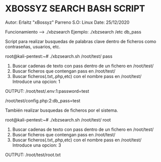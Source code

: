 # XBOSSYZ SEARCH BASH SCRIPT

Autor: Erlaitz "xBossyz" Parreno
S.O: Linux
Date: 25/12/2020

Funcionamiento --> ./xbzsearch <Ruta> <Cadena a buscar> 
Ejemplo: ./xbzsearch /etc db_pass 

Script para realizar busquedas de palabras clave dentro de ficheros como contraseñas, usuarios, etc.

root@kali-pentest:~# ./xbzsearch.sh /root/test/ pass
1) Buscar cadenas de texto con pass dentro de un fichero en /root/test/   
2) Buscar ficheros que contengan pass en /root/test/                      
3) Buscar ficheros(.txt,.php,etc) con el nombre pass en /root/test/       
Introduce una opcion: 1

OUTPUT:
/root/test/.env:1:password=test

/root/test/config.php:2:db_pass=test

También realizar busquedas de ficheros por el sistema.

root@kali-pentest:~# ./xbzsearch.sh /root/test/ root
1) Buscar cadenas de texto con pass dentro de un fichero en /root/test/   
2) Buscar ficheros que contengan pass en /root/test/                      
3) Buscar ficheros(.txt,.php,etc) con el nombre pass en /root/test/       
Introduce una opcion: 3

OUTPUT:
/root/test/root.txt
